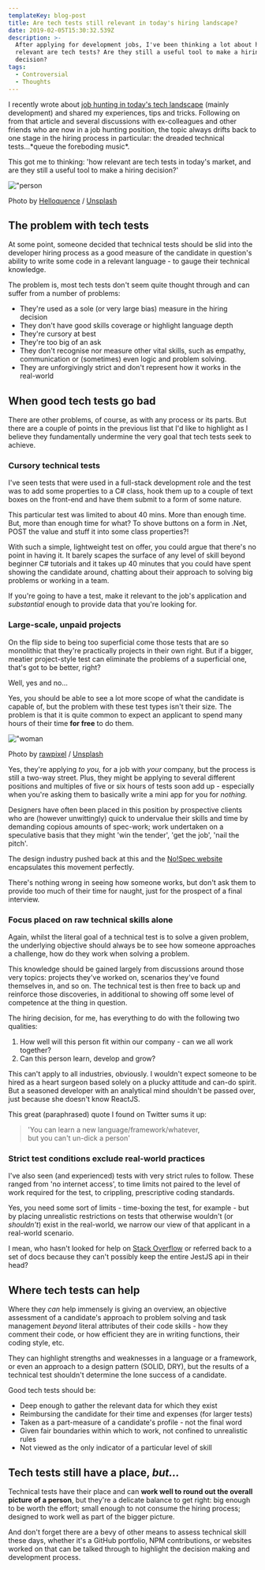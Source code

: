 ```yaml
---
templateKey: blog-post
title: Are tech tests still relevant in today's hiring landscape?
date: 2019-02-05T15:30:32.539Z
description: >-
  After applying for development jobs, I've been thinking a lot about how
  relevant are tech tests? Are they still a useful tool to make a hiring
  decision?
tags:
  - Controversial
  - Thoughts
---
```

I recently wrote about [job hunting in today's tech landscape](\"https://robkendal.co.uk/how-to-land-that-dev-job-youve-always-wanted/\") (mainly development) and shared my experiences, tips and tricks. Following on from that article and several discussions with ex-colleagues and other friends who are now in a job hunting position, the topic always drifts back to one stage in the hiring process in particular: the dreaded technical tests...\*queue the foreboding music\*.

This got me to thinking: 'how relevant are tech tests in today's market, and are they still a useful tool to make a hiring decision?'

![\"person](\"https://images.unsplash.com/photo-1454165804606-c3d57bc86b40?ixlib=rb-1.2.1&q=80&fm=jpg&crop=entropy&cs=tinysrgb&w=1080&fit=max&ixid=eyJhcHBfaWQiOjExNzczfQ\")

Photo by [Helloquence](\"https://unsplash.com/@helloquence?utm_source=ghost&utm_medium=referral&utm_campaign=api-credit\") / [Unsplash](\"https://unsplash.com/?utm_source=ghost&utm_medium=referral&utm_campaign=api-credit\")

The problem with tech tests
---------------------------

At some point, someone decided that technical tests should be slid into the developer hiring process as a good measure of the candidate in question's ability to write some code in a relevant language - to gauge their technical knowledge.

The problem is, most tech tests don't seem quite thought through and can suffer from a number of problems:

*   They're used as a sole (or very large bias) measure in the hiring decision
*   They don't have good skills coverage or highlight language depth
*   They're cursory at best
*   They're too big of an ask
*   They don't recognise nor measure other vital skills, such as empathy, communication or (sometimes) even logic and problem solving.
*   They are unforgivingly strict and don't represent how it works in the real-world

When good tech tests go bad
---------------------------

There are other problems, of course, as with any process or its parts. But there are a couple of points in the previous list that I'd like to highlight as I believe they fundamentally undermine the very goal that tech tests seek to achieve.

### Cursory technical tests

I've seen tests that were used in a full-stack development role and the test was to add some properties to a C# class, hook them up to a couple of text boxes on the front-end and have them submit to a form of some nature.

This particular test was limited to about 40 mins. More than enough time. But, more than enough time for what? To shove buttons on a form in .Net, POST the value and stuff it into some class properties?!

With such a simple, lightweight test on offer, you could argue that there's no point in having it. It barely scapes the surface of any level of skill beyond beginner C# tutorials and it takes up 40 minutes that you could have spent showing the candidate around, chatting about their approach to solving big problems or working in a team.

If you're going to have a test, make it relevant to the job's application and _substantial_ enough to provide data that you're looking for.

### Large-scale, unpaid projects

On the flip side to being too superficial come those tests that are so monolithic that they're practically projects in their own right. But if a bigger, meatier project-style test can eliminate the problems of a superficial one, that's got to be better, right?

Well, yes and no...

Yes, you should be able to see a lot more scope of what the candidate is capable of, but the problem with these test types isn't their size. The problem is that it is quite common to expect an applicant to spend many hours of their time **for free** to do them.

![\"woman](\"https://images.unsplash.com/photo-1530858176730-cb20dac36fe1?ixlib=rb-1.2.1&q=80&fm=jpg&crop=entropy&cs=tinysrgb&w=1080&fit=max&ixid=eyJhcHBfaWQiOjExNzczfQ\")

Photo by [rawpixel](\"https://unsplash.com/@rawpixel?utm_source=ghost&utm_medium=referral&utm_campaign=api-credit\") / [Unsplash](\"https://unsplash.com/?utm_source=ghost&utm_medium=referral&utm_campaign=api-credit\")

Yes, they're applying _to you,_ for a job with _your_ company, but the process is still a two-way street. Plus, they might be applying to several different positions and multiples of five or six hours of tests soon add up - especially when you're asking them to basically write a mini app for you for _nothing._

Designers have often been placed in this position by prospective clients who are (however unwittingly) quick to undervalue their skills and time by demanding copious amounts of spec-work; work undertaken on a speculative basis that they might 'win the tender', 'get the job', 'nail the pitch'.

The design industry pushed back at this and the [No!Spec website](\"https://www.nospec.com/\") encapsulates this movement perfectly.

There's nothing wrong in seeing how someone works, but don't ask them to provide too much of their time for naught, just for the prospect of a final interview.

### Focus placed on raw technical skills alone

Again, whilst the literal goal of a technical test is to solve a given problem, the underlying objective should always be to see how someone approaches a challenge, how do they work when solving a problem.

This knowledge should be gained largely from discussions around those very topics: projects they've worked on, scenarios they've found themselves in, and so on. The technical test is then free to back up and reinforce those discoveries, in additional to showing off some level of competence at the thing in question.

The hiring decision, for me, has everything to do with the following two qualities:

1.  How well will this person fit within our company - can we all work together?
2.  Can this person learn, develop and grow?

This can't apply to all industries, obviously. I wouldn't expect someone to be hired as a heart surgeon based solely on a plucky attitude and can-do spirit. But a seasoned developer with an analytical mind shouldn't be passed over, just because she doesn't know ReactJS.

This great (paraphrased) quote I found on Twitter sums it up:

> 'You can learn a new language/framework/whatever,  
> but you can't un-dick a person'

### Strict test conditions exclude real-world practices

I've also seen (and experienced) tests with very strict rules to follow. These ranged from 'no internet access', to time limits not paired to the level of work required for the test, to crippling, prescriptive coding standards.

Yes, you need some sort of limits - time-boxing the test, for example - but by placing unrealistic restrictions on tests that otherwise wouldn't (or _shouldn't_) exist in the real-world, we narrow our view of that applicant in a real-world scenario.

I mean, who hasn't looked for help on [Stack Overflow](\"https://www.stackoverflow.com\") or referred back to a set of docs because they can't possibly keep the entire JestJS api in their head?

Where tech tests can help
-------------------------

Where they _can_ help immensely is giving an overview, an objective assessment of a candidate's approach to problem solving and task management _beyond_ literal attributes of their code skills - how they comment their code, or how efficient they are in writing functions, their coding style, etc.

They can highlight strengths and weaknesses in a language or a framework, or even an approach to a design pattern (SOLID, DRY), but the results of a technical test shouldn't determine the lone success of a candidate.

Good tech tests should be:

*   Deep enough to gather the relevant data for which they exist
*   Reimbursing the candidate for their time and expenses (for larger tests)
*   Taken as a part-measure of a candidate's profile - not the final word
*   Given fair boundaries within which to work, not confined to unrealistic rules
*   Not viewed as the only indicator of a particular level of skill

Tech tests still have a place, _but..._
---------------------------------------

Technical tests have their place and can **work well to round out the overall picture of a person**, but they're a delicate balance to get right: big enough to be worth the effort; small enough to not consume the hiring process; designed to work well as part of the bigger picture.

And don't forget there are a bevy of other means to assess technical skill these days, whether it's a GitHub portfolio, NPM contributions, or websites worked on that can be talked through to highlight the decision making and development process.
